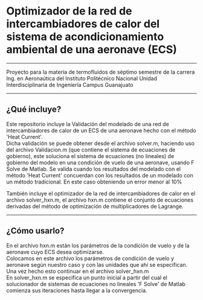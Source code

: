 # Optimizador de la red de intercambiadores de calor del sistema de acondicionamiento ambiental de una aeronave (ECS)
 
 ---

Proyecto para la materia de termofluidos de séptimo semestre de la carrera Ing. en Aeronaútica del Instituto Politécnico Nacional Unidad Interdisciplinaria de Ingeniería Campus Guanajuato

---

## ¿Qué incluye?

Este repositorio incluye la Validación del modelado de una red de intercambiadores de calor de un ECS de una aeronave hecho con el método 'Heat Current'.  
Dicha validación se puede obtener desde el archivo solver.m, haciendo uso del archivo Validacion.m (que contiene el sistema de ecuaciones de gobierno), este soluciona el sistema de ecuaciones (no lineales) de gobierno del modelo en una condición de vuelo de una aeronave, usando F Solve de Matlab. Se valida cuando los resultados del modelado con el método 'Heat Current' concuerdan con los resultados de un modelado con un método tradicional. En este caso obteniendo un error menor al 10%

También incluye el optimizador de la red de intercambiadores de calor en el archivo solver_hxn.m, el archivo hxn.m contiene el conjunto de ecuaciones derivadas del método de optimización de multiplicadores de Lagrange.

---

## ¿Cómo usarlo?

En el archivo hxn.m están los parámetros de la condición de vuelo y de la aeronave cuyo ECS desea optimizarse.  
Colocamos en este archivo los parámetros de condición de vuelo y aeronave según nuestro caso y con las unidades que ahí se especifican. Una vez hecho esto continuar en el archivo solver_hxn.m  
En solver_hxn.m se especifica un punto inicial a partir del cual el solucionador de sistemas de ecuaciones no lineales 'F Solve' de Matlab comienza sus iteraciones hasta llegar a la convergencia.